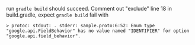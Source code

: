 

run `gradle build` should succeed. 
Comment out "exclude" line 18 in build.gradle, expect `gradle build` fail with  
```
> protoc: stdout: . stderr: sample.proto:6:52: Enum type "google.api.FieldBehavior" has no value named "IDENTIFIER" for option "google.api.field_behavior".
```